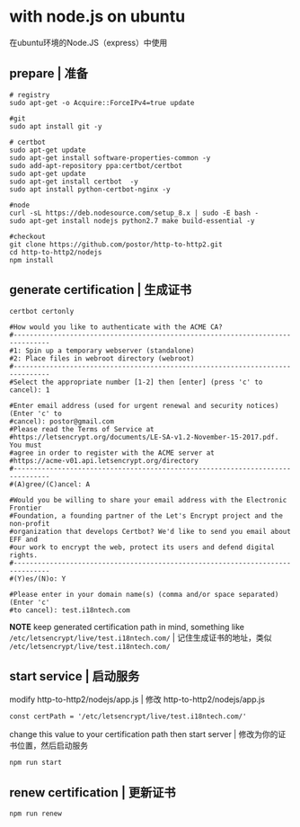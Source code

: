 # with node.js on ubuntu

在ubuntu环境的Node.JS（express）中使用

## prepare | 准备

```
# registry
sudo apt-get -o Acquire::ForceIPv4=true update

#git
sudo apt install git -y

# certbot
sudo apt-get update
sudo apt-get install software-properties-common -y
sudo add-apt-repository ppa:certbot/certbot
sudo apt-get update
sudo apt-get install certbot  -y
sudo apt install python-certbot-nginx -y

#node
curl -sL https://deb.nodesource.com/setup_8.x | sudo -E bash -
sudo apt-get install nodejs python2.7 make build-essential -y

#checkout
git clone https://github.com/postor/http-to-http2.git
cd http-to-http2/nodejs
npm install

```

## generate certification | 生成证书

```
certbot certonly

#How would you like to authenticate with the ACME CA?
#-------------------------------------------------------------------------------
#1: Spin up a temporary webserver (standalone)
#2: Place files in webroot directory (webroot)
#-------------------------------------------------------------------------------
#Select the appropriate number [1-2] then [enter] (press 'c' to cancel): 1

#Enter email address (used for urgent renewal and security notices) (Enter 'c' to
#cancel): postor@gmail.com
#Please read the Terms of Service at
#https://letsencrypt.org/documents/LE-SA-v1.2-November-15-2017.pdf. You must
#agree in order to register with the ACME server at
#https://acme-v01.api.letsencrypt.org/directory
#-------------------------------------------------------------------------------
#(A)gree/(C)ancel: A

#Would you be willing to share your email address with the Electronic Frontier
#Foundation, a founding partner of the Let's Encrypt project and the non-profit
#organization that develops Certbot? We'd like to send you email about EFF and
#our work to encrypt the web, protect its users and defend digital rights.
#-------------------------------------------------------------------------------
#(Y)es/(N)o: Y

#Please enter in your domain name(s) (comma and/or space separated)  (Enter 'c'
#to cancel): test.i18ntech.com

```

**NOTE** keep generated certification path in mind, something like `/etc/letsencrypt/live/test.i18ntech.com/` | 记住生成证书的地址，类似 `/etc/letsencrypt/live/test.i18ntech.com/` 


## start service | 启动服务

modify http-to-http2/nodejs/app.js | 修改 http-to-http2/nodejs/app.js

```
const certPath = '/etc/letsencrypt/live/test.i18ntech.com/'
```

change this value to your certification path then start server | 修改为你的证书位置，然后启动服务

```
npm run start
```


## renew certification | 更新证书

```
npm run renew 
```